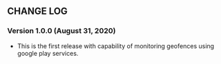 ## CHANGE LOG
### Version 1.0.0 (August 31, 2020)
* This is the first release with capability of monitoring geofences using google play services.

